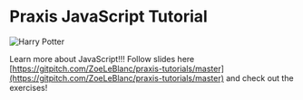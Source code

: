 # Praxis JavaScript Tutorial
![Harry Potter](https://media.giphy.com/media/xjXXTEFCuf4Jy/giphy.gif)

Learn more about JavaScript!!!
Follow slides here [https://gitpitch.com/ZoeLeBlanc/praxis-tutorials/master](https://gitpitch.com/ZoeLeBlanc/praxis-tutorials/master)
and check out the exercises!
